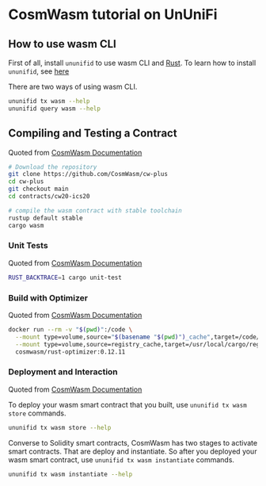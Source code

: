 # CosmWasm tutorial on UnUniFi

## How to use wasm CLI

First of all, install `ununifid` to use wasm CLI and [Rust](https://www.rust-lang.org/tools/install).
To learn how to install `ununifid`, see [here](../cli/cli-introduction.md)

There are two ways of using wasm CLI.

```bash
ununifid tx wasm --help
ununifid query wasm --help
```

## Compiling and Testing a Contract

Quoted from [CosmWasm Documentation](https://docs.cosmwasm.com/docs/getting-started/compile-contract)

```bash
# Download the repository
git clone https://github.com/CosmWasm/cw-plus
cd cw-plus
git checkout main
cd contracts/cw20-ics20

# compile the wasm contract with stable toolchain
rustup default stable
cargo wasm
```

### Unit Tests

Quoted from [CosmWasm Documentation](https://docs.cosmwasm.com/docs/getting-started/compile-contract)

```bash
RUST_BACKTRACE=1 cargo unit-test
```

### Build with Optimizer

Quoted from [CosmWasm Documentation](https://docs.cosmwasm.com/docs/getting-started/compile-contract)

```bash
docker run --rm -v "$(pwd)":/code \
  --mount type=volume,source="$(basename "$(pwd)")_cache",target=/code/target \
  --mount type=volume,source=registry_cache,target=/usr/local/cargo/registry \
  cosmwasm/rust-optimizer:0.12.11
```

### Deployment and Interaction

Quoted from [CosmWasm Documentation](https://docs.cosmwasm.com/docs/getting-started/compile-contract)

To deploy your wasm smart contract that you built, use `ununifid tx wasm store` commands.

```bash
ununifid tx wasm store --help
```

Converse to Solidity smart contracts, CosmWasm has two stages to activate smart contracts. That are deploy and instantiate.
So after you deployed your wasm smart contract, use `ununifid tx wasm instantiate` commands.

```bash
ununifid tx wasm instantiate --help
```

